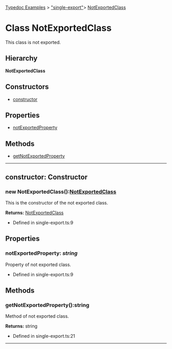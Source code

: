 [Typedoc Examples](../index.md) >  ["single-export"](../modules/_single_export_.md)>  [NotExportedClass](../classes/_single_export_.notexportedclass.md)
# Class NotExportedClass


<p>This class is not exported.</p>








## Hierarchy
**NotExportedClass**








## Constructors
* [constructor](../classes/_single_export_.notexportedclass.md#constructor)

## Properties
* [notExportedProperty](../classes/_single_export_.notexportedclass.md#notexportedproperty)

## Methods
* [getNotExportedProperty](../classes/_single_export_.notexportedclass.md#getnotexportedproperty)

---




<a id="constructor"></a>
## constructor: Constructor

### new NotExportedClass():[NotExportedClass](../classes/_single_export_.notexportedclass.md)



<p>This is the constructor of the not exported class.</p>










**Returns:** [NotExportedClass](../classes/_single_export_.notexportedclass.md)







* Defined in single-export.ts:9












## Properties

<a id="notexportedproperty"></a>

### **notExportedProperty**:  *string* 


<p>Property of not exported class.</p>










* Defined in single-export.ts:9








## Methods

<a id="getnotexportedproperty"></a>
### getNotExportedProperty():string



<p>Method of not exported class.</p>










**Returns:** string







* Defined in single-export.ts:21









---



